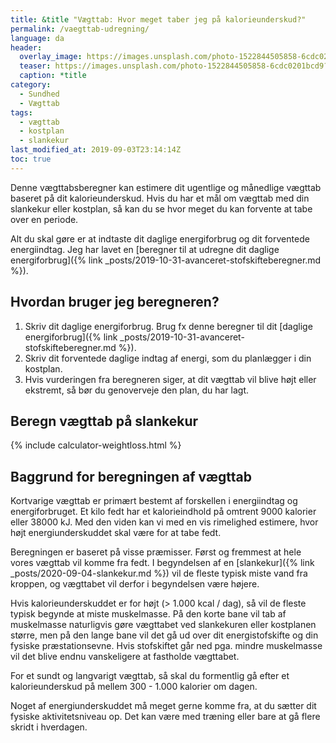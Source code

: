 ```yaml
---
title: &title "Vægttab: Hvor meget taber jeg på kalorieunderskud?"
permalink: /vaegttab-udregning/
language: da
header:
  overlay_image: https://images.unsplash.com/photo-1522844505858-6cdc0201bcd9?ixlib=rb-1.2.1&ixid=eyJhcHBfaWQiOjEyMDd9&auto=format&fit=crop&w=1950&q=80
  teaser: https://images.unsplash.com/photo-1522844505858-6cdc0201bcd9?ixlib=rb-1.2.1&ixid=eyJhcHBfaWQiOjEyMDd9&auto=format&fit=crop&w=1050&q=80
  caption: *title
category:
  - Sundhed
  - Vægttab
tags:
  - vægttab
  - kostplan
  - slankekur
last_modified_at: 2019-09-03T23:14:14Z
toc: true
---
```


Denne vægttabsberegner kan estimere dit ugentlige og månedlige vægttab baseret på dit kalorieunderskud. Hvis du har et mål om vægttab med din slankekur eller kostplan, så kan du se hvor meget du kan forvente at tabe over en periode.

Alt du skal gøre er at indtaste dit daglige energiforbrug og dit forventede energiindtag. Jeg har lavet en [beregner til at udregne dit daglige energiforbrug]({% link _posts/2019-10-31-avanceret-stofskifteberegner.md %}).

## Hvordan bruger jeg beregneren?

1. Skriv dit daglige energiforbrug. Brug fx denne beregner til dit [daglige energiforbrug]({% link _posts/2019-10-31-avanceret-stofskifteberegner.md %}).
2. Skriv dit forventede daglige indtag af energi, som du planlægger i din kostplan.
3. Hvis vurderingen fra beregneren siger, at dit vægttab vil blive højt eller ekstremt, så bør du genoverveje den plan, du har lagt.

## Beregn vægttab på slankekur

{% include calculator-weightloss.html %}

## Baggrund for beregningen af vægttab

Kortvarige vægttab er primært bestemt af forskellen i energiindtag og energiforbruget. Et kilo fedt har et kalorieindhold på omtrent 9000 kalorier eller 38000 kJ. Med den viden kan vi med en vis rimelighed estimere, hvor højt energiunderskuddet skal være for at tabe fedt.

Beregningen er baseret på visse præmisser. Først og fremmest at hele vores vægttab vil komme fra fedt. I begyndelsen af en [slankekur]({% link _posts/2020-09-04-slankekur.md %}) vil de fleste typisk miste vand fra kroppen, og vægttabet vil derfor i begyndelsen være højere.

Hvis kalorieunderskuddet er for højt (> 1.000 kcal / dag), så vil de fleste typisk begynde at miste muskelmasse. På den korte bane vil tab af muskelmasse naturligvis gøre vægttabet ved slankekuren eller kostplanen større, men på den lange bane vil det gå ud over dit energistofskifte og din fysiske præstationsevne. Hvis stofskiftet går ned pga. mindre muskelmasse vil det blive endnu vanskeligere at fastholde vægttabet.

For et sundt og langvarigt vægttab, så skal du formentlig gå efter et kalorieunderskud på mellem 300 - 1.000 kalorier om dagen.

Noget af energiunderskuddet må meget gerne komme fra, at du sætter dit fysiske aktivitetsniveau op. Det kan være med træning eller bare at gå flere skridt i hverdagen.
